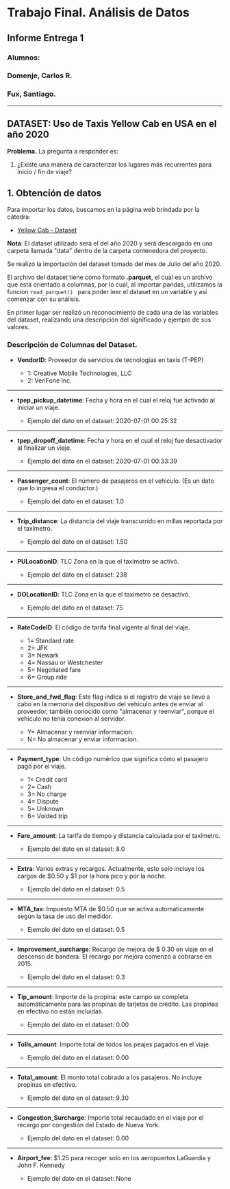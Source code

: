 # Trabajo Final. Análisis de Datos

## Informe Entrega 1

### Alumnos:

###  Domenje, Carlos R.

###  Fux, Santiago.

---

## DATASET: Uso de Taxis Yellow Cab en USA en el año 2020

**Problema.** La pregunta a responder es:

1. ¿Existe una manera de caracterizar los lugares más recurrentes para inicio / fin de viaje?

## 1. Obtención de datos

Para importar los datos, buscamos en la página web brindada por la cátedra:

- [Yellow Cab - Dataset](https://www1.nyc.gov/site/tlc/about/tlc-trip-record-data.page)

**Nota**: El dataset utilizado será el del año 2020 y será descargado en una carpeta llamada "data" dentro de la carpeta contenedora del proyecto.

Se realizó la importación del dataset tomado del mes de Julio del año 2020. 

El archivo del dataset tiene como formato **.parquet**, el cual es un archivo que esta orientado a columnas, por lo cual, al importar pandas, utilizamos la funcion ```read_parquet() ``` para poder leer el dataset en un variable y así comenzar con su análisis. 

En primer lugar ser realizó un reconocimiento de cada una de las variables del dataset, realizando una descripción del significado y ejemplo de sus valores. 

### Descripción de Columnas del Dataset.

- **VendorID**: Proveedor de servicios de tecnologias en taxis (T-PEP)

    - 1: Creative Mobile Technologies, LLC
    - 2: VeriFone Inc.
--- 
- **tpep_pickup_datetime**: Fecha y hora en el cual el reloj fue activado al iniciar un viaje.

    - Ejemplo del dato en el dataset: 2020-07-01 00:25:32
---
- **tpep_dropoff_datetime**: Fecha y hora en el cual el reloj fue desactivador al finalizar un viaje.

    - Ejemplo del dato en el dataset: 2020-07-01 00:33:39

---
- **Passenger_count**: El número de pasajeros en el vehiculo. (Es un dato que lo ingresa el conductor.)

    - Ejemplo del dato en el dataset: 1.0

---
- **Trip_distance**: La distancia del viaje transcurrido en millas reportada por el taxímetro. 

    - Ejemplo del dato en el dataset: 1.50

---
- **PULocationID**: TLC Zona en la que el taxímetro se activó.

    - Ejemplo del dato en el dataset: 238

---
- **DOLocationID**: TLC Zona en la que el taxímetro se desactivó.

    - Ejemplo del dato en el dataset: 75
---
- **RateCodeID**:  El código de tarifa final vigente al final del viaje.

    - 1= Standard rate
    - 2= JFK 
    - 3= Newark
    - 4= Nassau or Westchester
    - 5= Negotiated fare
    - 6= Group ride
---
- **Store_and_fwd_flag**:  Este flag indica si el registro de viaje se llevó a cabo en la memoria del dispositivo del vehiculo antes de enviar al proveedor, también conocido como "almacenar y reenviar", porque el vehiculo no tenia conexion al servidor.

    - Y= Almacenar y reenviar informacion.
    - N= No almacenar y enviar informacion.
---
- **Payment_type**: Un código numérico que significa cómo el pasajero pagó por el viaje.

    - 1= Credit card
    - 2= Cash
    - 3= No charge
    - 4= Dispute
    - 5= Unknown
    - 6= Voided trip
---
- **Fare_amount**: La tarifa de tiempo y distancia calculada por el taxímetro.

    - Ejemplo del dato en el dataset: 8.0
---
- **Extra**: Varios extras y recargos. Actualmente, esto solo incluye los cargos de $0.50 y $1 por la hora pico y por la noche.

    - Ejemplo del dato en el dataset: 0.5
---
- **MTA_tax**: Impuesto MTA de $0.50 que se activa automáticamente según la tasa de uso del medidor.

    - Ejemplo del dato en el dataset: 0.5
---
- **Improvement_surcharge**: Recargo de mejora de $ 0.30 en viaje en el descenso de bandera. El recargo por mejora comenzó a cobrarse en 2015.

    - Ejemplo del dato en el dataset: 0.3

---
- **Tip_amount**: Importe de la propina: este campo se completa automáticamente para las propinas de tarjetas de crédito. Las propinas en efectivo no están incluidas.

    - Ejemplo del dato en el dataset: 0.00
---
- **Tolls_amount**: Importe total de todos los peajes pagados en el viaje.

    - Ejemplo del dato en el dataset: 0.00
---
- **Total_amount**: El monto total cobrado a los pasajeros. No incluye propinas en efectivo.

    - Ejemplo del dato en el dataset: 9.30
---
- **Congestion_Surcharge**: Importe total recaudado en el viaje por el recargo por congestión del Estado de Nueva York.

    - Ejemplo del dato en el dataset: 0.00
---
- **Airport_fee**: $1.25 para recoger solo en los aeropuertos LaGuardia y John F. Kennedy

    - Ejemplo del dato en el dataset: None


